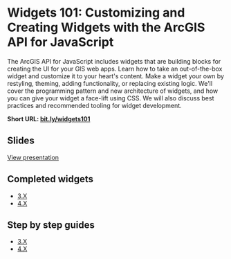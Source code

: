 # Widgets 101: Customizing and Creating Widgets with the ArcGIS API for JavaScript

The ArcGIS API for JavaScript includes widgets that are building blocks for creating the UI for your GIS web apps. Learn how to take an out-of-the-box widget and customize it to your heart's content. Make a widget your own by restyling, theming, adding functionality, or replacing existing logic. We'll cover the programming pattern and new architecture of widgets, and how you can give your widget a face-lift using CSS. We will also discuss best practices and recommended tooling for widget development.

**Short URL: [bit.ly/widgets101](bit.ly/widgets101)**

## Slides

[View presentation](http://driskull.github.io/uc-2016-widgets-101/)

## Completed widgets

- [3.X](http://driskull.github.io/uc-2016-widgets-101/finished/3x/)
- [4.X](http://driskull.github.io/uc-2016-widgets-101/finished/4x/)

## Step by step guides

- [3.X](https://github.com/driskull/uc-2016-widgets-101/blob/gh-pages/steps/3x.md)
- [4.X](https://github.com/driskull/uc-2016-widgets-101/blob/gh-pages/steps/4x.md)
